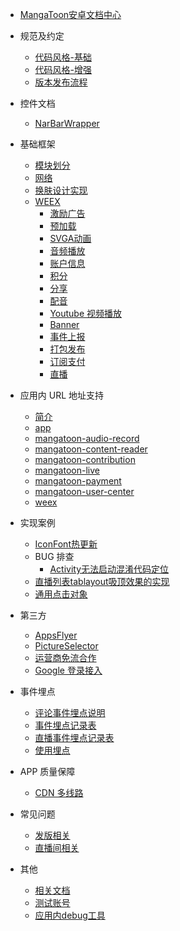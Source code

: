 * [MangaToon安卓文档中心](/)

* 规范及约定
  - [代码风格-基础](规范及约定/代码风格-基础.md)
  - [代码风格-增强](规范及约定/代码风格-增强.md)
  - [版本发布流程](规范及约定/版本发布流程.md)

* 控件文档
  - [NarBarWrapper](控件文档/标题栏-NavBarWrapper.md)

    

* 基础框架
  - [模块划分](基础框架/模块划分.md)
  - [网络](基础框架/网络.md)
  - [换肤设计实现](基础框架/换肤设计实现.md)
  - [WEEX](基础框架/weex/)
    - [激励广告](基础框架/weex/激励广告.md)
    - [预加载](基础框架/weex/预加载.md)
    - [SVGA动画](基础框架/weex/SVGA动画.md)
    - [音频播放](基础框架/weex/音频播放.md)
    - [账户信息](基础框架/weex/账户信息.md)
    - [积分](基础框架/weex/积分.md)
    - [分享](基础框架/weex/分享.md)
    - [配音](基础框架/weex/配音.md)
    - [Youtube 视频播放](基础框架/weex/youtube视频播放.md)
    - [Banner](基础框架/weex/Banner.md)
    - [事件上报](基础框架/weex/事件上报.md)
    - [打包发布](基础框架/weex/打包发布.md)
    - [订阅支付](基础框架/weex/订阅支付.md)
    - [直播](基础框架/weex/直播.md)
* 应用内 URL 地址支持
    - [简介](应用内URL/简介.md)
    - [app](应用内URL/app.md)
    - [mangatoon-audio-record](应用内URL/mangatoon-audio-record.md)
    - [mangatoon-content-reader](应用内URL/mangatoon-content-reader.md)
    - [mangatoon-contribution](应用内URL/mangatoon-contribution.md)
    - [mangatoon-live](应用内URL/mangatoon-live.md)
    - [mangatoon-payment](应用内URL/mangatoon-payment.md)
    - [mangatoon-user-center](应用内URL/mangatoon-user-center.md)
    - [weex](应用内URL/weex.md)
* 实现案例
  - [IconFont热更新](实现案例/IconFont热更新.md)
  - BUG 排查
    * [Activity无法启动混淆代码定位](实现案例/BUG排查/Activity无法启动混淆代码定位.md)
  - [直播列表tablayout吸顶效果的实现](实现案例/直播列表tablayout吸顶效果的实现/直播列表tablayout吸顶效果的实现.md)
  - [通用点击对象](实现案例/通用点击对象.md)
* 第三方
  - [AppsFlyer](第三方/AppsFlyer.md)
  - [PictureSelector](第三方/PictureSelector.md)
  - [运营商免流合作](第三方/运营商免流合作.md)
  - [Google 登录接入](第三方/Google登录.md)
* 事件埋点
  - [评论事件埋点说明](事件埋点/评论.md)
  - [事件埋点记录表](https://docs.qq.com/sheet/DSWZNSGRDVXl2SVFQ?tab=BB08J2)
  - [直播事件埋点记录表](https://docs.qq.com/sheet/DZkFESEdrVGVGT2h3?tab=BB08J2)
  - [使用埋点](事件埋点/event_base.md)
* APP 质量保障
  - [CDN 多线路](APP质量保障/CDN监测.md)
* 常见问题
  - [发版相关](常见问题/publish_production.md)
  - [直播间相关](常见问题/live_relative.md)
* 其他
  - [相关文档](其他/相关文档.md)
  - [测试账号](其他/测试账号.md)
  - [应用内debug工具](其他/应用内debug工具.md)
